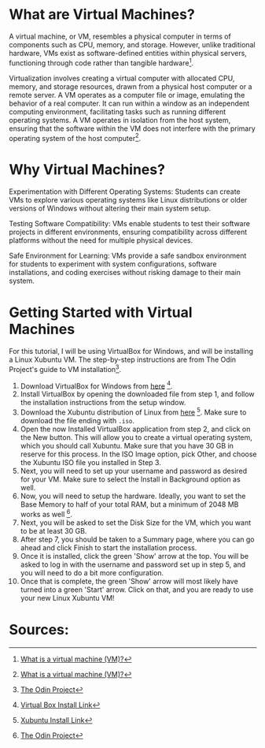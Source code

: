 # What are Virtual Machines?

A virtual machine, or VM, resembles a physical computer in terms of components such as CPU, memory, and storage. However, unlike traditional hardware, VMs exist as software-defined entities within physical servers, functioning through code rather than tangible hardware[^1].

Virtualization involves creating a virtual computer with allocated CPU, memory, and storage resources, drawn from a physical host computer or a remote server. A VM operates as a computer file or image, emulating the behavior of a real computer. It can run within a window as an independent computing environment, facilitating tasks such as running different operating systems. A VM operates in isolation from the host system, ensuring that the software within the VM does not interfere with the primary operating system of the host computer[^1].

# Why Virtual Machines?

Experimentation with Different Operating Systems: Students can create VMs to explore various operating systems like Linux distributions or older versions of Windows without altering their main system setup.

Testing Software Compatibility: VMs enable students to test their software projects in different environments, ensuring compatibility across different platforms without the need for multiple physical devices.

Safe Environment for Learning: VMs provide a safe sandbox environment for students to experiment with system configurations, software installations, and coding exercises without risking damage to their main system.

# Getting Started with Virtual Machines

For this tutorial, I will be using VirtualBox for Windows, and will be installing a Linux Xubuntu VM. The step-by-step instructions are from The Odin Project's guide to VM installation[^2].

1. Download VirtualBox for Windows from [here](https://www.virtualbox.org/wiki/Downloads) [^3].
2. Install VirtualBox by opening the downloaded file from step 1, and follow the installation instructions from the setup window.
3. Download the Xubuntu distribution of Linux from [here](https://mirror.us.leaseweb.net/ubuntu-cdimage/xubuntu/releases/22.04/release/) [^4]. Make sure to download the file ending with `.iso`.
4. Open the now Installed VirtualBox application from step 2, and click on the New button. This will allow you to create a virtual operating system, which you should call Xubuntu. Make sure that you have 30 GB in reserve for this process. In the ISO Image option, pick Other, and choose the Xubuntu ISO file you installed in Step 3. 
5. Next, you will need to set up your username and password as desired for your VM. Make sure to select the Install in Background option as well.
6. Now, you will need to setup the hardware. Ideally, you want to set the Base Memory to half of your total RAM, but a minimum of 2048 MB works as well [^2].
7. Next, you will be asked to set the Disk Size for the VM, which you want to be at least 30 GB.
8. After step 7, you should be taken to a Summary page, where you can go ahead and click Finish to start the installation process.
9. Once it is installed, click the green 'Show' arrow at the top. You will be asked to log in with the username and password set up in step 5, and you will need to do a bit more configuration.
10. Once that is complete, the green 'Show' arrow will most likely have turned into a green 'Start' arrow. Click on that, and you are ready to use your new Linux Xubuntu VM!

# Sources:
[^1]: [What is a virtual machine (VM)?](https://azure.microsoft.com/en-us/resources/cloud-computing-dictionary/what-is-a-virtual-machine)
[^2]: [The Odin Project](https://www.theodinproject.com/lessons/foundations-installations)
[^3]: [Virtual Box Install Link](https://www.virtualbox.org/wiki/Downloads)
[^4]: [Xubuntu Install Link](https://mirror.us.leaseweb.net/ubuntu-cdimage/xubuntu/releases/22.04/release/)
